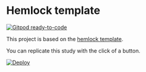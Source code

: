 # Hemlock template

[![Gitpod ready-to-code](https://img.shields.io/badge/Gitpod-ready--to--code-blue?logo=gitpod)](https://gitpod.io/#https://github.com/dsbowen/hemlock-template)

This project is based on the [hemlock template](https://dsbowen.github.io/hemlock).

You can replicate this study with the click of a button.

[![Deploy](https://www.herokucdn.com/deploy/button.svg)](https://heroku.com/deploy)